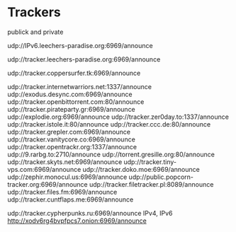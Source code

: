 # Trackers
publick and private

udp://IPv6.leechers-paradise.org:6969/announce

udp://tracker.leechers-paradise.org:6969/announce

udp://tracker.coppersurfer.tk:6969/announce

udp://tracker.internetwarriors.net:1337/announce
udp://exodus.desync.com:6969/announce
udp://tracker.openbittorrent.com:80/announce
udp://tracker.pirateparty.gr:6969/announce
udp://explodie.org:6969/announce
udp://tracker.zer0day.to:1337/announce
udp://tracker.istole.it:80/announce
udp://tracker.ccc.de:80/announce
udp://tracker.grepler.com:6969/announce
udp://tracker.vanitycore.co:6969/announce
udp://tracker.opentrackr.org:1337/announce
udp://9.rarbg.to:2710/announce
udp://torrent.gresille.org:80/announce
udp://tracker.skyts.net:6969/announce
udp://tracker.tiny-vps.com:6969/announce
udp://tracker.doko.moe:6969/announce
udp://zephir.monocul.us:6969/announce
udp://public.popcorn-tracker.org:6969/announce
udp://tracker.filetracker.pl:8089/announce
udp://tracker.files.fm:6969/announce
udp://tracker.cuntflaps.me:6969/announce

udp://tracker.cypherpunks.ru:6969/announce			IPv4, IPv6
http://xodv6rg4bvpfpcs7.onion:6969/announce
